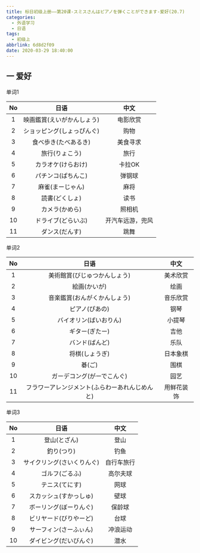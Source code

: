 ```yaml
---
title: 标日初级上册——第20课-スミスさんはピアノを弾くことができます-爱好(20.7)
categories:
  - 外语学习
  - 日语
tags:
  - 初级上
abbrlink: 6d8d2f09
date: 2020-03-29 18:40:00
---
```

## 一 爱好

单词1

|  No  |            日语            |       中文       |
| :--: | :------------------------: | :--------------: |
|  1   | 映画鑑賞(えいがかんしょう) |     电影欣赏     |
|  2   | ショッピング(しょっぴんぐ) |       购物       |
|  3   |    食べ歩き(たべあるき)    |     美食寻求     |
|  4   |       旅行(りょこう)       |       旅行       |
|  5   |     カラオケ(けらおけ)     |      卡拉OK      |
|  6   |     パチンコ(ぱちんこ)     |      弹钢球      |
|  7   |      麻雀(まーじゃん)      |       麻将       |
|  8   |       読書(どくしょ)       |       读书       |
|  9   |       カメラ(かめら)       |      照相机      |
|  10  |     ドライブ(どらいぶ)     | 开汽车远游，兜风 |
|  11  |       ダンス(だんす)       |       跳舞       |

<!--more-->

单词2

|  No  |                      日语                      |    中文    |
| :--: | :--------------------------------------------: | :--------: |
|  1   |          美術館賞(びじゅつかんしょう)          |  美术欣赏  |
|  2   |                  絵画(かいが)                  |    绘画    |
|  3   |          音楽鑑賞(おんがくかんしょう)          |  音乐欣赏  |
|  4   |                 ピアノ(ぴあの)                 |    钢琴    |
|  5   |             バイオリン(ばいおりん)             |   小提琴   |
|  6   |                 ギター(ぎたー)                 |    吉他    |
|  7   |                 バンド(ばんど)                 |    乐队    |
|  8   |                 将棋(しょうぎ)                 |  日本象棋  |
|  9   |                     碁(ご)                     |    围棋    |
|  10  |           ガーデコング(がーでこんぐ)           |    园艺    |
|  11  | フラワーアレンジメント(ふらわーあれんじめんと) | 用鲜花装饰 |

单词3

|  No  |            日语            |    中文    |
| :--: | :------------------------: | :--------: |
|  1   |        登山(とざん)        |    登山    |
|  2   |         釣り(つり)         |    钓鱼    |
|  3   | サイクリング(さいくりんぐ) | 自行车旅行 |
|  4   |       ゴルフ(ごるふ)       |  高尔夫球  |
|  5   |       テニス(てにす)       |    网球    |
|  6   |   スカッシュ(すかっしゅ)   |    壁球    |
|  7   |   ボーリング(ぼーりんぐ)   |   保龄球   |
|  8   |   ビリヤード(びりやーど)   |    台球    |
|  9   |   サーフィン(さーふぃん)   |  冲浪运动  |
|  10  |   ダイビング(だいびんぐ)   |    潜水    |

